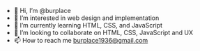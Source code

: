 - 👋 Hi, I’m @burplace
- 👀 I’m interested in web design and implementation
- 🌱 I’m currently learning HTML, CSS, and JavaScript
- 💞️ I’m looking to collaborate on HTML, CSS, JavaScript and UX
- 📫 How to reach me burplace1936@gmail.com

<!---
burplace/burplace is a ✨ special ✨ repository because its `README.md` (this file) appears on your GitHub profile.
You can click the Preview link to take a look at your changes.
--->
